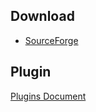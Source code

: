 ## Download

- [SourceForge](https://sourceforge.net/projects/ccseer/)

## Plugin

[Plugins Document](https://github.com/ccseer/Seer-plugins/blob/master/README.md)
